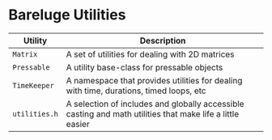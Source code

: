 # Bareluge Utilities

| Utility | Description |
| - | - |
| `Matrix` | A set of utilities for dealing with 2D matrices |
| `Pressable` | A utility base-class for pressable objects |
| `TimeKeeper` | A namespace that provides utilities for dealing with time, durations, timed loops, etc |
| `utilities.h` | A selection of includes and globally accessible casting and math utilities that make life a little easier |
